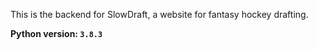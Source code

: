 This is the backend for SlowDraft, a website for fantasy hockey drafting. 

**Python version: `3.8.3`**
